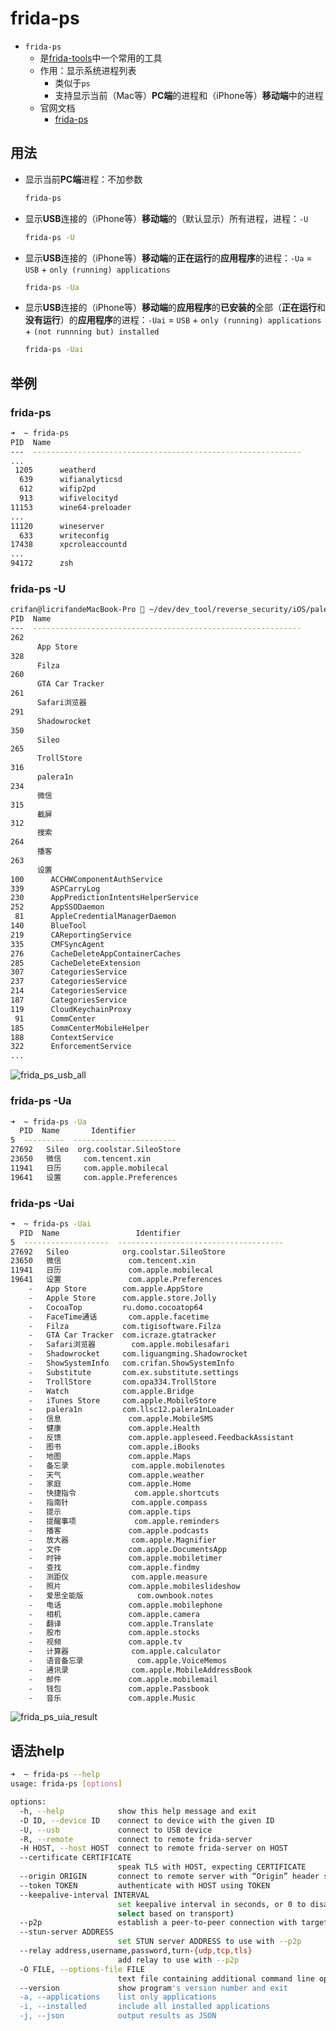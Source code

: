 # frida-ps

* `frida-ps`
  * 是[frida-tools](../../../use_frida/sub_module/frida_tools/README.md)中一个常用的工具
  * 作用：显示系统进程列表
    * 类似于`ps`
    * 支持显示当前（Mac等）**PC端**的进程和（iPhone等）**移动端**中的进程
  * 官网文档
    * [frida-ps](https://frida.re/docs/frida-ps/)

## 用法

* 显示当前**PC端**进程：不加参数
  ```bash
  frida-ps
  ```
* 显示**USB**连接的（iPhone等）**移动端**的（默认显示）所有进程，进程：`-U`
  ```bash
  frida-ps -U
  ```
* 显示**USB**连接的（iPhone等）**移动端**的**正在运行**的**应用程序**的进程：`-Ua` = `USB` + `only (running) applications`
  ```bash
  frida-ps -Ua
  ```
* 显示**USB**连接的（iPhone等）**移动端**的**应用程序**的**已安装的**全部（**正在运行**和**没有运行**）的**应用程序**的进程：`-Uai` = `USB` + `only (running) applications` + `(not runnning but) installed`
  ```bash
  frida-ps -Uai
  ```

## 举例


###  frida-ps

```bash
➜  ~ frida-ps
PID  Name
---  ------------------------------------------------------------
...
 1205      weatherd
  639      wifianalyticsd
  612      wifip2pd
  913      wifivelocityd
11153      wine64-preloader
...
11120      wineserver
  633      writeconfig
17438      xpcroleaccountd
...
94172      zsh
```

###  frida-ps -U

```bash
crifan@licrifandeMacBook-Pro  ~/dev/dev_tool/reverse_security/iOS/palera1n  frida-ps -U
PID  Name
---  ------------------------------------------------------------
262
      App Store
328
      Filza
260
      GTA Car Tracker
261
      Safari浏览器
291
      Shadowrocket
350
      Sileo
265
      TrollStore
316
      palera1n
234
      微信
315
      截屏
312
      搜索
264
      播客
263
      设置
100      ACCHWComponentAuthService
339      ASPCarryLog
230      AppPredictionIntentsHelperService
252      AppSSODaemon
 81      AppleCredentialManagerDaemon
140      BlueTool
219      CAReportingService
335      CMFSyncAgent
276      CacheDeleteAppContainerCaches
285      CacheDeleteExtension
307      CategoriesService
237      CategoriesService
214      CategoriesService
187      CategoriesService
119      CloudKeychainProxy
 91      CommCenter
185      CommCenterMobileHelper
188      ContextService
322      EnforcementService
...
```

![frida_ps_usb_all](../../../assets/img/frida_ps_usb_all.png)

### frida-ps -Ua

```bash
➜  ~ frida-ps -Ua
  PID  Name       Identifier
5  ---------  -----------------------
27692   Sileo  org.coolstar.SileoStore
23650   微信     com.tencent.xin
11941   日历     com.apple.mobilecal
19641   设置     com.apple.Preferences
```
### frida-ps -Uai

```bash
➜  ~ frida-ps -Uai
  PID  Name                 Identifier
5  -------------------  -------------------------------------
27692   Sileo            org.coolstar.SileoStore
23650   微信               com.tencent.xin
11941   日历               com.apple.mobilecal
19641   设置               com.apple.Preferences
    -   App Store        com.apple.AppStore
    -   Apple Store      com.apple.store.Jolly
    -   CocoaTop         ru.domo.cocoatop64
    -   FaceTime通话       com.apple.facetime
    -   Filza            com.tigisoftware.Filza
    -   GTA Car Tracker  com.icraze.gtatracker
    -   Safari浏览器        com.apple.mobilesafari
    -   Shadowrocket     com.liguangming.Shadowrocket
    -   ShowSystemInfo   com.crifan.ShowSystemInfo
    -   Substitute       com.ex.substitute.settings
    -   TrollStore       com.opa334.TrollStore
    -   Watch            com.apple.Bridge
    -   iTunes Store     com.apple.MobileStore
    -   palera1n         com.llsc12.palera1nLoader
    -   信息               com.apple.MobileSMS
    -   健康               com.apple.Health
    -   反馈               com.apple.appleseed.FeedbackAssistant
    -   图书               com.apple.iBooks
    -   地图               com.apple.Maps
    -   备忘录              com.apple.mobilenotes
    -   天气               com.apple.weather
    -   家庭               com.apple.Home
    -   快捷指令             com.apple.shortcuts
    -   指南针              com.apple.compass
    -   提示               com.apple.tips
    -   提醒事项             com.apple.reminders
    -   播客               com.apple.podcasts
    -   放大器              com.apple.Magnifier
    -   文件               com.apple.DocumentsApp
    -   时钟               com.apple.mobiletimer
    -   查找               com.apple.findmy
    -   测距仪              com.apple.measure
    -   照片               com.apple.mobileslideshow
    -   爱思全能版            com.ownbook.notes
    -   电话               com.apple.mobilephone
    -   相机               com.apple.camera
    -   翻译               com.apple.Translate
    -   股市               com.apple.stocks
    -   视频               com.apple.tv
    -   计算器              com.apple.calculator
    -   语音备忘录            com.apple.VoiceMemos
    -   通讯录              com.apple.MobileAddressBook
    -   邮件               com.apple.mobilemail
    -   钱包               com.apple.Passbook
    -   音乐               com.apple.Music
```

![frida_ps_uia_result](../../../assets/img/frida_ps_uia_result.png)

## 语法help

```bash
➜  ~ frida-ps --help
usage: frida-ps [options]

options:
  -h, --help            show this help message and exit
  -D ID, --device ID    connect to device with the given ID
  -U, --usb             connect to USB device
  -R, --remote          connect to remote frida-server
  -H HOST, --host HOST  connect to remote frida-server on HOST
  --certificate CERTIFICATE
                        speak TLS with HOST, expecting CERTIFICATE
  --origin ORIGIN       connect to remote server with “Origin” header set to ORIGIN
  --token TOKEN         authenticate with HOST using TOKEN
  --keepalive-interval INTERVAL
                        set keepalive interval in seconds, or 0 to disable (defaults to -1 to auto-
                        select based on transport)
  --p2p                 establish a peer-to-peer connection with target
  --stun-server ADDRESS
                        set STUN server ADDRESS to use with --p2p
  --relay address,username,password,turn-{udp,tcp,tls}
                        add relay to use with --p2p
  -O FILE, --options-file FILE
                        text file containing additional command line options
  --version             show program's version number and exit
  -a, --applications    list only applications
  -i, --installed       include all installed applications
  -j, --json            output results as JSON
```